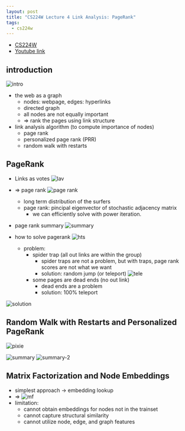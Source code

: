 ```yaml
---
layout: post
title: "CS224W Lecture 4 Link Analysis: PageRank"
tags:
  - cs224w
---
```


- [CS224W](http://web.stanford.edu/class/cs224w/)
- [Youtube link](https://www.youtube.com/watch?v=TU0ankRcHmo)

## introduction

![intro](/images/cs224w/lecture4-intro.png)

- the web as a graph
  - nodes: webpage, edges: hyperlinks
  - directed graph
  - all nodes are not equally important
  - => rank the pages using link structure
- link analysis algorithm (to compute importance of nodes)
  - page rank
  - personalized page rank (PRR)
  - random walk with restarts

## PageRank

- Links as votes
    ![lav](/images/cs224w/lecture4-link-as-votes.png)
- => page rank
    ![page rank](/images/cs224w/lecture4-pagerank.png)
  - long term distribution of the surfers
  - page rank: pincipal eigenvector of stochastic adjacency matrix
    - we can efficiently solve with power iteration.
- page rank summary
    ![summary](/images/cs224w/lecture4-pagerank-summary.png)
- how to solve pagerank
    ![hts](/images/cs224w/lecture4-how-to-solve-pagerank.png)

  - problem:
    - spider trap (all out links are within the group)
      - spider traps are not a problem, but with traps, page rank scores are not what we want
      - solution: random jump (or teleport)
          ![tele](/images/cs224w/lecture4-teleport.png)
    - some pages are dead ends (no out link)
      - dead ends are a problem
      - solution: 100% teleport

![solution](/images/cs224w/lecture4-solution.png)

## Random Walk with Restarts and Personalized PageRank

![pixie](/images/cs224w/lecture4-pixie.png)

![summary](/images/cs224w/lecture4-3-summary.png)
![summary-2](/images/cs224w/lecture4-3-summary-2.png)

## Matrix Factorization and Node Embeddings

- simplest approach -> embedding lookup
- =>
    ![mf](/images/cs224w/lecture4-mf.png)
    <!-- ![mf-2](/images/cs224w/lecture4-mf-2.png) -->
- limitation:
  - cannot obtain embeddings for nodes not in the trainset
  - cannot capture structural similarity
  - cannot utilize node, edge, and graph features

<style>
article.post img {border: 1px solid #ccc;}
</style>
